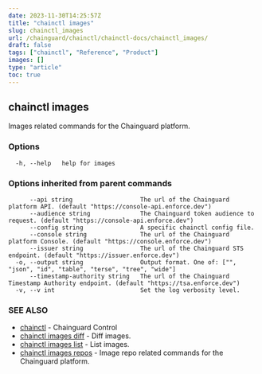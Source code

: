 ```yaml
---
date: 2023-11-30T14:25:57Z
title: "chainctl images"
slug: chainctl_images
url: /chainguard/chainctl/chainctl-docs/chainctl_images/
draft: false
tags: ["chainctl", "Reference", "Product"]
images: []
type: "article"
toc: true
---
```

## chainctl images

Images related commands for the Chainguard platform.

### Options

```
  -h, --help   help for images
```

### Options inherited from parent commands

```
      --api string                   The url of the Chainguard platform API. (default "https://console-api.enforce.dev")
      --audience string              The Chainguard token audience to request. (default "https://console-api.enforce.dev")
      --config string                A specific chainctl config file.
      --console string               The url of the Chainguard platform Console. (default "https://console.enforce.dev")
      --issuer string                The url of the Chainguard STS endpoint. (default "https://issuer.enforce.dev")
  -o, --output string                Output format. One of: ["", "json", "id", "table", "terse", "tree", "wide"]
      --timestamp-authority string   The url of the Chainguard Timestamp Authority endpoint. (default "https://tsa.enforce.dev")
  -v, --v int                        Set the log verbosity level.
```

### SEE ALSO

* [chainctl](/chainguard/chainctl/chainctl-docs/chainctl/)	 - Chainguard Control
* [chainctl images diff](/chainguard/chainctl/chainctl-docs/chainctl_images_diff/)	 - Diff images.
* [chainctl images list](/chainguard/chainctl/chainctl-docs/chainctl_images_list/)	 - List images.
* [chainctl images repos](/chainguard/chainctl/chainctl-docs/chainctl_images_repos/)	 - Image repo related commands for the Chainguard platform.

